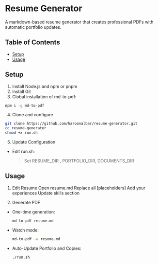 # Resume Generator

A markdown-based resume generator that creates professional PDFs with automatic portfolio updates.

## Table of Contents

- [Setup](#setup)
- [Usage](#usage)

## Setup

1. Install Node.js and npm or pnpm
2. Install Git
3. Global installation of md-to-pdf:
```bash
npm i -g md-to-pdf
```

4. Clone and configure
```bash
git clone https://github.com/haroonalbar/resume-generator.git
cd resume-generator
chmod +x run.sh
```

5. Update Configuration
- Edit run.sh:
    >Set RESUME_DIR , PORTFOLIO_DIR, DOCUMENTS_DIR

## Usage

1. Edit Resume
    Open resume.md
    Replace all [placeholders]
    Add your experiences
    Update skills section

2. Generate PDF
- One-time generation:
    ```bash
    md-to-pdf resume.md
    ```
- Watch mode:
    ```bash
    md-to-pdf -w resume.md
    ```
- Auto-Update Portfolio and Copies:
    ```bash
    ./run.sh
    ```